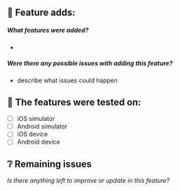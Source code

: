 ## 📔  Feature adds:
##### *What features were added?*

-

##### *Were there any possible issues with adding this feature?*

- describe what issues could happen

## 📱 The features were tested on:

- [ ] iOS simulator
- [ ] Android simulator
- [ ] iOS device
- [ ] Android device

## ❔ Remaining issues

*Is there anything left to improve or update in this feature?*

